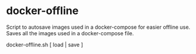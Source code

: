 # docker-offline
Script to autosave images used in a docker-compose for easier offline use.
Saves all the images used in a docker-compose file.

docker-offline.sh [ load | save ]
